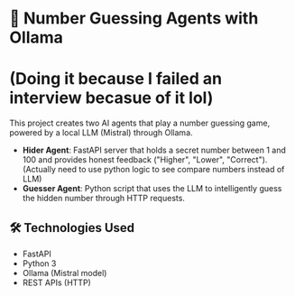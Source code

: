 # 🎯 Number Guessing Agents with Ollama 
# (Doing it because I failed an interview becasue of it lol)

This project creates two AI agents that play a number guessing game, powered by a local LLM (Mistral) through Ollama.

- **Hider Agent**: FastAPI server that holds a secret number between 1 and 100 and provides honest feedback ("Higher", "Lower", "Correct"). (Actually need to use python logic to see compare numbers instead of LLM)
- **Guesser Agent**: Python script that uses the LLM to intelligently guess the hidden number through HTTP requests.

## 🛠 Technologies Used
- FastAPI
- Python 3
- Ollama (Mistral model)
- REST APIs (HTTP)
